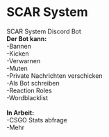 # SCAR System
SCAR System Discord Bot<br>
**Der Bot kann:**<br>
-Bannen<br>
-Kicken<br>
-Verwarnen<br>
-Muten<br>
-Private Nachrichten verschicken<br>
-Als Bot schreiben<br>
-Reaction Roles<br>
-Wordblacklist<br>
<br>
**In Arbeit:**<br>
-CSGO Stats abfrage<br>
-Mehr<br>
